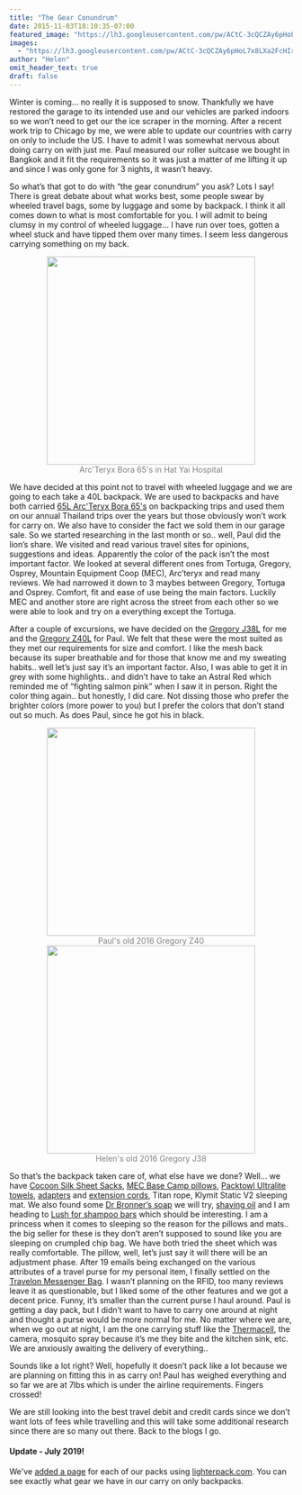 ```yaml
---
title: "The Gear Conundrum"
date: 2015-11-03T18:10:35-07:00
featured_image: "https://lh3.googleusercontent.com/pw/ACtC-3cQCZAy6pHoL7x8LXa2FcHIrj-WU1gPxO9lWO0JcKeMqPtgN2DDoDaknFzVe9HaZWUnbfPL8TvffWCTLNeeQpmJnsFmu6g8YWHc9eyhyAkjCO8RKhuL1UPcE9OLGs-N2R5I-lZopjNqVON6LaLxpHVm_Q=w1028-h771-no"
images:
  - "https://lh3.googleusercontent.com/pw/ACtC-3cQCZAy6pHoL7x8LXa2FcHIrj-WU1gPxO9lWO0JcKeMqPtgN2DDoDaknFzVe9HaZWUnbfPL8TvffWCTLNeeQpmJnsFmu6g8YWHc9eyhyAkjCO8RKhuL1UPcE9OLGs-N2R5I-lZopjNqVON6LaLxpHVm_Q=w1028-h771-no"
author: "Helen"
omit_header_text: true
draft: false
---
```


Winter is coming… no really it is supposed to snow. Thankfully we have restored the garage to its intended use and our vehicles are parked indoors so we won’t need to get our the ice scraper in the morning. After a recent work trip to Chicago by me, we were able to update our countries with carry on only to include the US. I have to admit I was somewhat nervous about doing carry on with just me. Paul measured our roller suitcase we bought in Bangkok and it fit the requirements so it was just a matter of me lifting it up and since I was only gone for 3 nights, it wasn’t heavy.

So what’s that got to do with “the gear conundrum” you ask? Lots I say! There is great debate about what works best, some people swear by wheeled travel bags, some by luggage and some by backpack. I think it all comes down to what is most comfortable for you. I will admit to being clumsy in my control of wheeled luggage… I have run over toes, gotten a wheel stuck and have tipped them over many times. I seem less dangerous carrying something on my back.

<div style="text-align: center">
  <a style="display:inline-block;text-decoration:none;color: grey;" href="https://photos.google.com/share/AF1QipNzXM2ejuel-cP83GpoUxFt9iC4bXV1U2VTzFt7yNrz603xIJ6qkUjeAFAOt1-G6w/photo/AF1QipO9tLfoXjCVc0wT8g1u2HD6vhjbUL87TiZVwEIa?key=NGhOVGJJZUVpYmVFM08wZTZzeGpMQktHYWxWX0V3" target="_blank"><img loading="lazy" src="https://lh3.googleusercontent.com/pw/ACtC-3da9sJwH5Lka6vDu0jogF0UHVN3a1oREECMn0-6TUWWtmDxE7ca1ce3NFoZ4irHmGMlufHNT1QctceHv_YwZkuE2aF7bMLcN0G4eYcC-ITbN4ZFTLZKGj1h0FeGiic1-xF1mPobLEfHFWk1VLI601tBVw=w370-no" width="370" /><div>Arc'Teryx Bora 65's in Hat Yai Hospital</div></a>
</div>

We have decided at this point not to travel with wheeled luggage and we are going to each take a 40L backpack. We are used to backpacks and have both carried [65L Arc'Teryx Bora 65's](/arcteryx-bora-65/) on backpacking trips and used them on our annual Thailand trips over the years but those obviously won’t work for carry on. We also have to consider the fact we sold them in our garage sale. So we started researching in the last month or so.. well, Paul did the lion’s share. We visited and read various travel sites for opinions, suggestions and ideas. Apparently the color of the pack isn’t the most important factor. We looked at several different ones from Tortuga, Gregory, Osprey, Mountain Equipment Coop (MEC), Arc’teryx and read many reviews. We had narrowed it down to 3 maybes between Gregory, Tortuga and Osprey. Comfort, fit and ease of use being the main factors. Luckily MEC and another store are right across the street from each other so we were able to look and try on a everything except the Tortuga.

After a couple of excursions, we have decided on the [Gregory J38L](https://www.mec.ca/en/product/5035-751/J38-Backpack?q=gregory%2BJ38) for me and the [Gregory Z40L](https://www.mec.ca/en/product/5035-749/Z40-Backpack) for Paul. We felt that these were the most suited as they met our requirements for size and comfort. I like the mesh back because its super breathable and for those that know me and my sweating habits.. well let’s just say it’s an important factor. Also, I was able to get it in grey with some highlights.. and didn’t have to take an Astral Red which reminded me of “fighting salmon pink” when I saw it in person. Right the color thing again.. but honestly, I did care. Not dissing those who prefer the brighter colors (more power to you) but I prefer the colors that don’t stand out so much. As does Paul, since he got his in black.

<div style="text-align: center">
  <a style="display:inline-block;text-decoration:none;color: grey;" href="https://photos.google.com/share/AF1QipNzXM2ejuel-cP83GpoUxFt9iC4bXV1U2VTzFt7yNrz603xIJ6qkUjeAFAOt1-G6w/photo/AF1QipPkhmJnz2p-3Wm6c6_X8DnslkBNTrnz2XlKZfez?key=NGhOVGJJZUVpYmVFM08wZTZzeGpMQktHYWxWX0V3" target="_blank"><img loading="lazy" src="https://lh3.googleusercontent.com/pw/ACtC-3e1m-Pukw2muasHWnFu_XUCiyGls_dUXvcM8-oJH1aZ_SyoFYQegkgg1gsDjXhhocD_JfqIRxl6a0bTtOqsCNp9VF6-7tLDjytESAg1r4Fptiuvop6aRLkm7QZDMsygwXrKr6dE_l6d6HbAd73CCnFkyQ=w370-no" width="370" /><div>Paul's old 2016 Gregory Z40</div></a>
  <a style="display:inline-block;text-decoration:none;color: grey;" href="https://photos.google.com/share/AF1QipNzXM2ejuel-cP83GpoUxFt9iC4bXV1U2VTzFt7yNrz603xIJ6qkUjeAFAOt1-G6w/photo/AF1QipPVbt8B624A45aFMunsODm92Jx0w2YhXfd7mrfv?key=NGhOVGJJZUVpYmVFM08wZTZzeGpMQktHYWxWX0V3" target="_blank"><img loading="lazy" src="https://lh3.googleusercontent.com/pw/ACtC-3fZdXmBRhMGBb3VMtaF1ypmdzyJfEdISQTUFuxSnTTxoDZSezJUYFryLr2OaGeBVtRkT3sesEEMAcDgl-OukQmMgCs1o-wY6hIirHhZxRrH6tLwhIuZM0BgTmkkjwvz4kgaDrkMp5maxvISVSFv48s8VA=w370-no" width="370" /><div>Helen's old 2016 Gregory J38</div></a> 
</div>

So that’s the backpack taken care of, what else have we done? Well… we have [Cocoon Silk Sheet Sacks](https://www.cocoon.at/en/), [MEC Base Camp pillows](https://www.mec.ca/en/product/5023-543/Base-Camp-Pillow?h=10+50130+50049&f=10+50130+50665), [Packtowl Ultralite towels](https://www.mec.ca/en/product/5025-400/Ultralite-Towel), [adapters](https://www.amazon.com/gp/product/B00210MRGC) and [extension cords](https://www.amazon.com/Portable-Charger-Universal-Charging-100v-240v/dp/B00VWUMLVI), Titan rope, Klymit Static V2 sleeping mat. We also found some [Dr Bronner’s soap](https://www.amazon.com/gp/product/B000Z96LTA) we will try, [shaving oil](https://www.amazon.com/gp/product/B000I8DDNK) and I am heading to [Lush for shampoo bars](https://www.lush.ca/en/hair/shampoo-bars/) which should be interesting. I am a princess when it comes to sleeping so the reason for the pillows and mats.. the big seller for these is they don’t aren’t supposed to sound like you are sleeping on crumpled chip bag. We have both tried the sheet which was really comfortable. The pillow, well, let’s just say it will there will be an adjustment phase. After 19 emails being exchanged on the various attributes of a travel purse for my personal item, I finally settled on the [Travelon Messenger Bag](https://www.travelonbags.com/shop-the-look/messengers/best-sellers/anti-theft-classic-messenger/42242.html). I wasn’t planning on the RFID, too many reviews leave it as questionable, but I liked some of the other features and we got a decent price. Funny, it’s smaller than the current purse I haul around. Paul is getting a day pack, but I didn’t want to have to carry one around at night and thought a purse would be more normal for me. No matter where we are, when we go out at night, I am the one carrying stuff like the [Thermacell](https://www.amazon.com/Thermacell-Mosquito-Repellent-Outdoor-Repeller/dp/B00UTIDBW2), the camera, mosquito spray because it’s me they bite and the kitchen sink, etc. We are anxiously awaiting the delivery of everything..

Sounds like a lot right? Well, hopefully it doesn’t pack like a lot because we are planning on fitting this in as carry on! Paul has weighed everything and so far we are at 7lbs which is under the airline requirements. Fingers crossed!

We are still looking into the best travel debit and credit cards since we don’t want lots of fees while travelling and this will take some additional research since there are so many out there. Back to the blogs I go.

#### Update - July 2019!

We've [added a page](/packs/) for each of our packs using [lighterpack.com](https://lighterpack.com). You can see exactly what gear we have in our carry on only backpacks.
